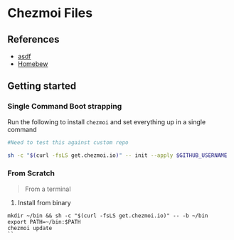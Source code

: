 # Chezmoi Files

## References
- [asdf](https://asdf-vm.com/)
- [Homebew](https://brew.sh/)

## Getting started

### Single Command Boot strapping
Run the following to install `chezmoi` and set everything up in a single command
```bash
#Need to test this against custom repo

sh -c "$(curl -fsLS get.chezmoi.io)" -- init --apply $GITHUB_USERNAME
```

### From Scratch
> From a terminal

1. Install from binary
```
mkdir ~/bin && sh -c "$(curl -fsLS get.chezmoi.io)" -- -b ~/bin
export PATH=~/bin:$PATH
chezmoi update
``
